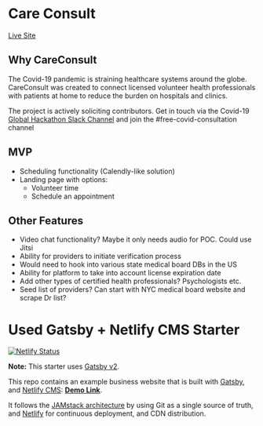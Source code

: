 # Care Consult
[Live Site](https://ecstatic-leavitt-3a8f13.netlify.com/)

## Why CareConsult
The Covid-19 pandemic is straining healthcare systems around the globe. CareConsult was created to connect licensed volunteer health professionals with patients at home to reduce the burden on hospitals and clinics.

The project is actively soliciting contributors. 
Get in touch via the Covid-19 [Global Hackathon Slack Channel](https://join.slack.com/t/globalcovidhackathon/shared_invite/zt-d25lrhkl-UAKmMq4h_zNzCQhqnNsbfw) and join the #free-covid-consultation channel 

## MVP
- Scheduling functionality (Calendly-like solution)
- Landing page with options: 
  - Volunteer time
  - Schedule an appointment

## Other Features
- Video chat functionality? Maybe it only needs audio for POC. Could use Jitsi 
- Ability for providers to initiate verification process
- Would need to hook into various state medical board DBs in the US
- Ability for platform to take into account license expiration date
- Add other types of certified health professionals? Psychologists etc. 
- Seed list of providers? Can start with NYC medical board website and scrape Dr list? 

# Used Gatsby + Netlify CMS Starter

[![Netlify Status](https://api.netlify.com/api/v1/badges/b654c94e-08a6-4b79-b443-7837581b1d8d/deploy-status)](https://app.netlify.com/sites/gatsby-starter-netlify-cms-ci/deploys)

**Note:** This starter uses [Gatsby v2](https://www.gatsbyjs.org/blog/2018-09-17-gatsby-v2/).

This repo contains an example business website that is built with [Gatsby](https://www.gatsbyjs.org/), and [Netlify CMS](https://www.netlifycms.org): **[Demo Link](https://gatsby-netlify-cms.netlify.com/)**.

It follows the [JAMstack architecture](https://jamstack.org) by using Git as a single source of truth, and [Netlify](https://www.netlify.com) for continuous deployment, and CDN distribution.
